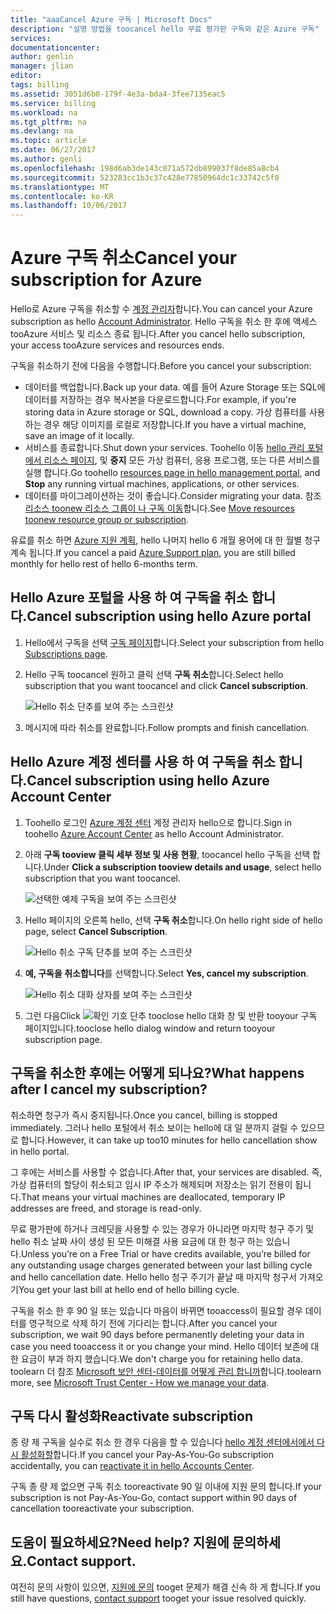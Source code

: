 ```yaml
---
title: "aaaCancel Azure 구독 | Microsoft Docs"
description: "설명 방법을 toocancel hello 무료 평가판 구독와 같은 Azure 구독"
services: 
documentationcenter: 
author: genlin
manager: jlian
editor: 
tags: billing
ms.assetid: 3051d6b0-179f-4e3a-bda4-3fee7135eac5
ms.service: billing
ms.workload: na
ms.tgt_pltfrm: na
ms.devlang: na
ms.topic: article
ms.date: 06/27/2017
ms.author: genli
ms.openlocfilehash: 198d6ab3de143c071a572db899037f8de85a8cb4
ms.sourcegitcommit: 523283cc1b3c37c428e77850964dc1c33742c5f0
ms.translationtype: MT
ms.contentlocale: ko-KR
ms.lasthandoff: 10/06/2017
---
```

# <a name="cancel-your-subscription-for-azure"></a><span data-ttu-id="e59c1-103">Azure 구독 취소</span><span class="sxs-lookup"><span data-stu-id="e59c1-103">Cancel your subscription for Azure</span></span>

<span data-ttu-id="e59c1-104">Hello로 Azure 구독을 취소할 수 [계정 관리자](billing-subscription-transfer.md#whoisaa)합니다.</span><span class="sxs-lookup"><span data-stu-id="e59c1-104">You can cancel your Azure subscription as hello [Account Administrator](billing-subscription-transfer.md#whoisaa).</span></span> <span data-ttu-id="e59c1-105">Hello 구독을 취소 한 후에 액세스 tooAzure 서비스 및 리소스 종료 됩니다.</span><span class="sxs-lookup"><span data-stu-id="e59c1-105">After you cancel hello subscription, your access tooAzure services and resources ends.</span></span>

<span data-ttu-id="e59c1-106">구독을 취소하기 전에 다음을 수행합니다.</span><span class="sxs-lookup"><span data-stu-id="e59c1-106">Before you cancel your subscription:</span></span>

* <span data-ttu-id="e59c1-107">데이터를 백업합니다.</span><span class="sxs-lookup"><span data-stu-id="e59c1-107">Back up your data.</span></span> <span data-ttu-id="e59c1-108">예를 들어 Azure Storage 또는 SQL에 데이터를 저장하는 경우 복사본을 다운로드합니다.</span><span class="sxs-lookup"><span data-stu-id="e59c1-108">For example, if you're storing data in Azure storage or SQL, download a copy.</span></span> <span data-ttu-id="e59c1-109">가상 컴퓨터를 사용하는 경우 해당 이미지를 로컬로 저장합니다.</span><span class="sxs-lookup"><span data-stu-id="e59c1-109">If you have a virtual machine, save an image of it locally.</span></span>
* <span data-ttu-id="e59c1-110">서비스를 종료합니다.</span><span class="sxs-lookup"><span data-stu-id="e59c1-110">Shut down your services.</span></span> <span data-ttu-id="e59c1-111">Toohello 이동 [hello 관리 포털에서 리소스 페이지](https://ms.portal.azure.com/?flight=1#blade/HubsExtension/Resources/resourceType/Microsoft.Resources%2Fresources), 및 **중지** 모든 가상 컴퓨터, 응용 프로그램, 또는 다른 서비스를 실행 합니다.</span><span class="sxs-lookup"><span data-stu-id="e59c1-111">Go toohello [resources page in hello management portal](https://ms.portal.azure.com/?flight=1#blade/HubsExtension/Resources/resourceType/Microsoft.Resources%2Fresources), and **Stop** any running virtual machines, applications, or other services.</span></span>
* <span data-ttu-id="e59c1-112">데이터를 마이그레이션하는 것이 좋습니다.</span><span class="sxs-lookup"><span data-stu-id="e59c1-112">Consider migrating your data.</span></span> <span data-ttu-id="e59c1-113">참조 [리소스 toonew 리소스 그룹이 나 구독 이동](../azure-resource-manager/resource-group-move-resources.md)합니다.</span><span class="sxs-lookup"><span data-stu-id="e59c1-113">See [Move resources toonew resource group or subscription](../azure-resource-manager/resource-group-move-resources.md).</span></span>

<span data-ttu-id="e59c1-114">유료를 취소 하면 [Azure 지원 계획](https://azure.microsoft.com/support/plans/), hello 나머지 hello 6 개월 용어에 대 한 월별 청구 계속 됩니다.</span><span class="sxs-lookup"><span data-stu-id="e59c1-114">If you cancel a paid [Azure Support plan](https://azure.microsoft.com/support/plans/), you are still billed monthly for hello rest of hello 6-months term.</span></span>

## <a name="cancel-subscription-using-hello-azure-portal"></a><span data-ttu-id="e59c1-115">Hello Azure 포털을 사용 하 여 구독을 취소 합니다.</span><span class="sxs-lookup"><span data-stu-id="e59c1-115">Cancel subscription using hello Azure portal</span></span>

1. <span data-ttu-id="e59c1-116">Hello에서 구독을 선택 [구독 페이지](https://portal.azure.com/#blade/Microsoft_Azure_Billing/SubscriptionsBlade)합니다.</span><span class="sxs-lookup"><span data-stu-id="e59c1-116">Select your subscription from hello [Subscriptions page](https://portal.azure.com/#blade/Microsoft_Azure_Billing/SubscriptionsBlade).</span></span>

1. <span data-ttu-id="e59c1-117">Hello 구독 toocancel 원하고 클릭 선택 **구독 취소**합니다.</span><span class="sxs-lookup"><span data-stu-id="e59c1-117">Select hello subscription that you want toocancel and click **Cancel subscription**.</span></span>

    ![Hello 취소 단추를 보여 주는 스크린샷](./media/billing-how-to-cancel-azure-subscription/cancel_ibiza.png)

1. <span data-ttu-id="e59c1-119">메시지에 따라 취소를 완료합니다.</span><span class="sxs-lookup"><span data-stu-id="e59c1-119">Follow prompts and finish cancellation.</span></span>

## <a name="cancel-subscription-using-hello-azure-account-center"></a><span data-ttu-id="e59c1-120">Hello Azure 계정 센터를 사용 하 여 구독을 취소 합니다.</span><span class="sxs-lookup"><span data-stu-id="e59c1-120">Cancel subscription using hello Azure Account Center</span></span>

1. <span data-ttu-id="e59c1-121">Toohello 로그인 [Azure 계정 센터](https://account.windowsazure.com/subscriptions) 계정 관리자 hello으로 합니다.</span><span class="sxs-lookup"><span data-stu-id="e59c1-121">Sign in toohello [Azure Account Center](https://account.windowsazure.com/subscriptions) as hello Account Administrator.</span></span>

1. <span data-ttu-id="e59c1-122">아래 **구독 tooview 클릭 세부 정보 및 사용 현황**, toocancel hello 구독을 선택 합니다.</span><span class="sxs-lookup"><span data-stu-id="e59c1-122">Under **Click a subscription tooview details and usage**, select hello subscription that you want toocancel.</span></span>

    ![선택한 예제 구독을 보여 주는 스크린샷](./media/billing-how-to-cancel-azure-subscription/Selectsub.png)

1. <span data-ttu-id="e59c1-124">Hello 페이지의 오른쪽 hello, 선택 **구독 취소**합니다.</span><span class="sxs-lookup"><span data-stu-id="e59c1-124">On hello right side of hello page, select **Cancel Subscription**.</span></span>

    ![Hello 취소 구독 단추를 보여 주는 스크린샷](./media/billing-how-to-cancel-azure-subscription/cancelsub.png)

1. <span data-ttu-id="e59c1-126">**예, 구독을 취소합니다**를 선택합니다.</span><span class="sxs-lookup"><span data-stu-id="e59c1-126">Select **Yes, cancel my subscription**.</span></span>

    ![Hello 취소 대화 상자를 보여 주는 스크린샷](./media/billing-how-to-cancel-azure-subscription/cancelbox.png)

1. <span data-ttu-id="e59c1-128">그런 다음</span><span class="sxs-lookup"><span data-stu-id="e59c1-128">Click</span></span> ![확인 기호 단추](./media/billing-how-to-cancel-azure-subscription/checkbutton.png) <span data-ttu-id="e59c1-130">tooclose hello 대화 창 및 반환 tooyour 구독 페이지입니다.</span><span class="sxs-lookup"><span data-stu-id="e59c1-130">tooclose hello dialog window and return tooyour subscription page.</span></span>

## <a name="what-happens-after-i-cancel-my-subscription"></a><span data-ttu-id="e59c1-131">구독을 취소한 후에는 어떻게 되나요?</span><span class="sxs-lookup"><span data-stu-id="e59c1-131">What happens after I cancel my subscription?</span></span>

<span data-ttu-id="e59c1-132">취소하면 청구가 즉시 중지됩니다.</span><span class="sxs-lookup"><span data-stu-id="e59c1-132">Once you cancel, billing is stopped immediately.</span></span> <span data-ttu-id="e59c1-133">그러나 hello 포털에서 취소 보이는 hello에 대 일 분까지 걸릴 수 있으므로 합니다.</span><span class="sxs-lookup"><span data-stu-id="e59c1-133">However, it can take up too10 minutes for hello cancellation show in hello portal.</span></span>

<span data-ttu-id="e59c1-134">그 후에는 서비스를 사용할 수 없습니다.</span><span class="sxs-lookup"><span data-stu-id="e59c1-134">After that, your services are disabled.</span></span> <span data-ttu-id="e59c1-135">즉, 가상 컴퓨터의 할당이 취소되고 임시 IP 주소가 해제되며 저장소는 읽기 전용이 됩니다.</span><span class="sxs-lookup"><span data-stu-id="e59c1-135">That means your virtual machines are deallocated, temporary IP addresses are freed, and storage is read-only.</span></span>

<span data-ttu-id="e59c1-136">무료 평가판에 하거나 크레딧을 사용할 수 있는 경우가 아니라면 마지막 청구 주기 및 hello 취소 날짜 사이 생성 된 모든 미해결 사용 요금에 대 한 청구 하는 있습니다.</span><span class="sxs-lookup"><span data-stu-id="e59c1-136">Unless you’re on a Free Trial or have credits available, you’re billed for any outstanding usage charges generated between your last billing cycle and hello cancellation date.</span></span> <span data-ttu-id="e59c1-137">Hello hello 청구 주기가 끝날 때 마지막 청구서 가져오기</span><span class="sxs-lookup"><span data-stu-id="e59c1-137">You get your last bill at hello end of hello billing cycle.</span></span>

<span data-ttu-id="e59c1-138">구독을 취소 한 후 90 일 또는 있습니다 마음이 바뀌면 tooaccess이 필요할 경우 데이터를 영구적으로 삭제 하기 전에 기다리는 합니다.</span><span class="sxs-lookup"><span data-stu-id="e59c1-138">After you cancel your subscription, we wait 90 days before permanently deleting your data in case you need tooaccess it or you change your mind.</span></span> <span data-ttu-id="e59c1-139">Hello 데이터 보존에 대 한 요금이 부과 하지 했습니다.</span><span class="sxs-lookup"><span data-stu-id="e59c1-139">We don't charge you for retaining hello data.</span></span> <span data-ttu-id="e59c1-140">toolearn 더 참조 [Microsoft 보안 센터-데이터를 어떻게 관리 합니까](https://go.microsoft.com/fwLink/p/?LinkID=822930&clcid=0x409)합니다.</span><span class="sxs-lookup"><span data-stu-id="e59c1-140">toolearn more, see [Microsoft Trust Center - How we manage your data](https://go.microsoft.com/fwLink/p/?LinkID=822930&clcid=0x409).</span></span>

## <a name="reactivate-subscription"></a><span data-ttu-id="e59c1-141">구독 다시 활성화</span><span class="sxs-lookup"><span data-stu-id="e59c1-141">Reactivate subscription</span></span>

<span data-ttu-id="e59c1-142">종 량 제 구독을 실수로 취소 한 경우 다음을 할 수 있습니다 [hello 계정 센터에서에서 다시 활성화할](billing-subscription-become-disable.md)합니다.</span><span class="sxs-lookup"><span data-stu-id="e59c1-142">If you cancel your Pay-As-You-Go subscription accidentally, you can [reactivate it in hello Accounts Center](billing-subscription-become-disable.md).</span></span>

<span data-ttu-id="e59c1-143">구독 종 량 제 없으면 구독 취소 tooreactivate 90 일 이내에 지원 문의 합니다.</span><span class="sxs-lookup"><span data-stu-id="e59c1-143">If your subscription is not Pay-As-You-Go, contact support within 90 days of cancellation tooreactivate your subscription.</span></span>

## <a name="need-help-contact-support"></a><span data-ttu-id="e59c1-144">도움이 필요하세요?</span><span class="sxs-lookup"><span data-stu-id="e59c1-144">Need help?</span></span> <span data-ttu-id="e59c1-145">지원에 문의하세요.</span><span class="sxs-lookup"><span data-stu-id="e59c1-145">Contact support.</span></span>

<span data-ttu-id="e59c1-146">여전히 문의 사항이 있으면, [지원에 문의](https://portal.azure.com/?#blade/Microsoft_Azure_Support/HelpAndSupportBlade) tooget 문제가 해결 신속 하 게 합니다.</span><span class="sxs-lookup"><span data-stu-id="e59c1-146">If you still have questions, [contact support](https://portal.azure.com/?#blade/Microsoft_Azure_Support/HelpAndSupportBlade) tooget your issue resolved quickly.</span></span>
